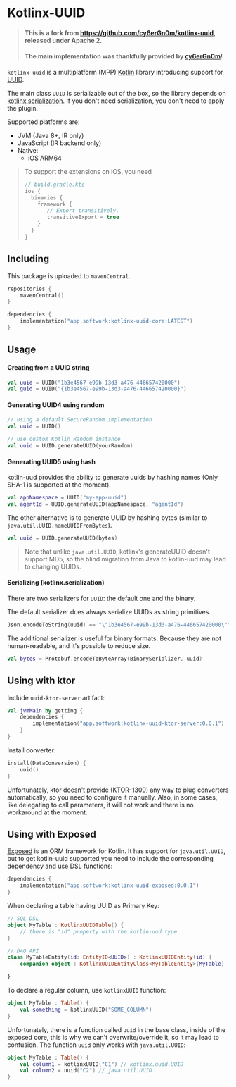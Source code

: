 # Kotlinx-UUID

> #### This is a fork from https://github.com/cy6erGn0m/kotlinx-uuid, released under Apache 2.
> #### The main implementation was thankfully provided by [cy6erGn0m](https://github.com/cy6erGn0m)!

`kotlinx-uuid` is a multiplatform (MPP) [Kotlin](https://kotlinlang.org) library introducing support
for [UUID](https://en.wikipedia.org/wiki/Universally_unique_identifier).

The main class `UUID` is serializable out of the box, so the library depends
on [kotlinx.serialization](https://github.com/Kotlin/kotlinx.serialization). If you don't need serialization, you don't
need to apply the plugin.

Supported platforms are:

- JVM (Java 8+, IR only)
- JavaScript (IR backend only)
- Native:
    - iOS ARM64

> To support the extensions on iOS, you need
> ```kotlin
> // build.gradle.kts
> ios {
>   binaries {
>     framework {
>        // Export transitively.
>        transitiveExport = true
>     }
>   }  
> }
> ```

## Including

This package is uploaded to `mavenCentral`.

````kotlin
repositories {
    mavenCentral()
}

dependencies {
    implementation("app.softwork:kotlinx-uuid-core:LATEST")
}
````

## Usage

#### Creating from a UUID string

```kotlin
val uuid = UUID("1b3e4567-e99b-13d3-a476-446657420000")
val guid = UUID("{1b3e4567-e99b-13d3-a476-446657420000}")
```

#### Generating UUID4 using random

```kotlin
// using a default SecureRandom implementation
val uuid = UUID()

// use custom Kotlin Random instance
val uuid = UUID.generateUUID(yourRandom)
```

#### Generating UUID5 using hash

kotlin-uud provides the ability to generate uuids by hashing names (Only SHA-1 is supported at the moment).

```kotlin
val appNamespace = UUID("my-app-uuid")
val agentId = UUID.generateUUID(appNamespace, "agentId")
```

The other alternative is to generate UUID by hashing bytes (similar to `java.util.UUID.nameUUIDFromBytes`).

```kotlin
val uuid = UUID.generateUUID(bytes)
```

> Note that unlike `java.util.UUID`, kotlinx's generateUUID
> doesn't support MD5, so the blind migration
> from Java to kotlin-uud may lead to changing UUIDs.

#### Serializing (kotlinx.serialization)

There are two serializers for `UUID`: the default one and the binary.

The default serializer does always serialize UUIDs as string primitives.

```kotlin
Json.encodeToString(uuid) == "\"1b3e4567-e99b-13d3-a476-446657420000\""
```

The additional serializer is useful for binary formats. Because they are not human-readable, and it's possible to reduce
size.

```kotlin
val bytes = Protobuf.encodeToByteArray(BinarySerializer, uuid)
```

## Using with ktor

Include `uuid-ktor-server` artifact:

```kotlin
val jvmMain by getting {
    dependencies {
        implementation("app.softwork:kotlinx-uuid-ktor-server:0.0.1")
    }
}
```

Install converter:

```kotlin
install(DataConversion) {
    uuid()
}
```

Unfortunately, ktor [doesn't provide (KTOR-1309)](https://youtrack.jetbrains.com/issue/KTOR-1309)
any way to plug converters automatically, so you need to configure it manually. Also, in some cases, like delegating to
call parameters, it will not work and there is no workaround at the moment.

## Using with Exposed

[Exposed](https://github.com/JetBrains/Exposed) is an ORM framework for Kotlin. It has support for `java.util.UUID`, but
to get kotlin-uuid supported you need to include the corresponding dependency and use DSL functions:

```kotlin
dependencies {
    implementation("app.softwork:kotlinx-uuid-exposed:0.0.1")
}
```

When declaring a table having UUID as Primary Key:

```kotlin
// SQL DSL
object MyTable : KotlinxUUIDTable() {
    // there is "id" property with the kotlin-uud type
}

// DAO API
class MyTableEntity(id: EntityID<UUID>) : KotlinxUUIDEntity(id) {
    companion object : KotlinxUUIDEntityClass<MyTableEntity>(MyTable)

} 
```

To declare a regular column, use `kotlinxUUID` function:

```kotlin
object MyTable : Table() {
    val something = kotlinxUUID("SOME_COLUMN")
}
```

Unfortunately, there is a function called `uuid` in the base class, inside of the exposed core, this is why we can't
overwrite/override it, so it may lead to confusion. The function `uuid` only works with `java.util.UUID`:

```kotlin
object MyTable : Table() {
    val column1 = kotlinxUUID("C1") // kotlinx.uuid.UUID
    val column2 = uuid("C2") // java.util.UUID
}
```
